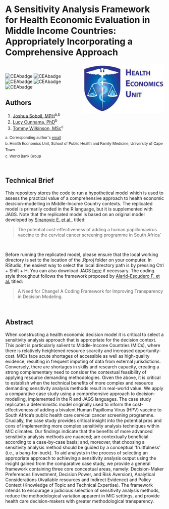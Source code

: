 # A Sensitivity Analysis Framework for Health Economic Evaluation in Middle Income Countries: Appropriately Incorporating a Comprehensive Approach

<img src="misc/logo.jpg" width="260" align="right" />
<br/>

![CEAbadge](https://img.shields.io/github/issues/jSoboil/Dissertation)
![CEAbadge](https://img.shields.io/github/last-commit/jSoboil/Dissertation)
![CEAbadge](https://img.shields.io/github/license/jSoboil/Dissertation)
![CEAbadge](https://img.shields.io/badge/R-v4.0.0+-blue)
![CEAbadge](https://img.shields.io/badge/JAGS-v4.3.0-blue)

## Authors
1. [Joshua Soboil, MPH](https://orcid.org/0000-0003-1362-8465)<sup>a,b</sup>
2. [Lucy Cunnama, PhD](https://orcid.org/0000-0003-2134-4905)<sup>b</sup>
3. [Tommy Wilkinson, MSc](https://orcid.org/0000-0003-0806-2196)<sup>c</sup>

<sup>a. Corresponding author's [email](mailto:joshua@soboils.com?subject=[GitHub]%20Dissertaion%20Enquiry) <br/>
b. Health Economics Unit, School of Public Health and Family Medicine, University of Cape Town <br/>
c. World Bank Group <br/>
<sup>
<br/>

## Technical Brief
This repository stores the code to run a hypothetical model which is used to assess the practical value of a comprehensive approach to health economic decision-modelling in Middle-Income Country contexts. The replicated model is primarily coded in the R language, but it is supplemented with JAGS. Note that the replicated model is based on an original model developed by [Sinanovic E. et al.](https://doi.org/10.1016/j.vaccine.2009.08.004), titled:

>The potential cost-effectiveness of adding a human papillomavirus vaccine to the cervical cancer screening programme in South Africa`

<br/>

Before running the replicated model, please ensure that the local working directory is set to the location of the .Rproj folder on your computer. In RStudio, the easiest way to select the local directory path is by pressing Ctrl + Shift + H. You can also download JAGS [here](https://sourceforge.net/projects/mcmc-jags/files/JAGS/4.x/) if necessary. The coding style throughout follows the framework proposed by [Alarid-Escudero F. et al.](https://doi.org/10.1007/s40273-019-00837-x) titled:

>A Need for Change! A Coding Framework for Improving Transparency in Decision Modeling. 

<br/>

## Abstract
When constructing a health economic decision model it is critical to select a sensitivity analysis approach that is appropriate for the decision context. This point is particularly salient to Middle-Income Countries (MICs), where there is relatively heightened resource scarcity and increased opportunity-cost. MICs face acute shortages of accessible as well as high-quality evidence, resulting in frequent imputing of data from external jurisdictions. Conversely, there are shortages in skills and research capacity, creating a strong complementary need to consider the contextual feasibility of applying resource demanding methodologies. Given the above, it is critical to establish when the technical benefits of more complex and resource demanding sensitivity analysis methods result in real-world value. We apply a comparative case study using a comprehensive approach to decision-modelling, implemented in the R and JAGS languages. The case study replicates a deterministic model originally used to inform the cost-effectiveness of adding a bivalent Human Papilloma Virus (HPV) vaccine to South Africa’s public health care cervical cancer screening programme. Crucially, the case study provides critical insight into the potential pros and cons of implementing more complex sensitivity analysis techniques within MIC climates. Our findings indicate that the benefits of more advanced sensitivity analysis methods are nuanced; are contextually beneficial according to a case-by-case basis; and, moreover, that choosing a sensitivity analysis method should be guided by a conceptual ‘fruitfulness’ (i.e., a bang-for-buck). To aid analysts in the process of selecting an appropriate approach to achieving a sensitivity analysis output using the insight gained from the comparative case study, we provide a general framework containing three core conceptual areas, namely: Decision-Maker Preferences (Investment, Decision Power, and Risk Aversion), Analytical Considerations (Available resources and Indirect Evidence) and Policy Context (Knowledge of Topic and Technical Expertise). The framework intends to encourage a judicious selection of sensitivity analysis methods, reduce the methodological variation apparent in MIC settings, and provide health care decision-makers with greater methodological transparency.